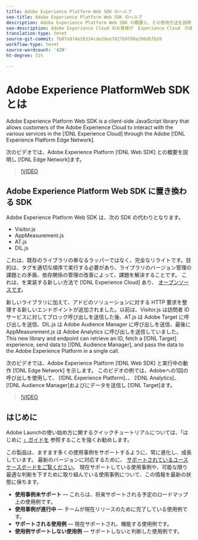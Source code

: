 ```yaml
---
title: Adobe Experience Platform Web SDK のヘルプ
seo-title: Adobe Experience Platform Web SDK のヘルプ
description: Adobe Experience Platform Web SDK の概要と、その使用方法を説明します。
seo-description: Adobe Experience Cloud のお客様が　Experience Cloud　の様々なサービスを利用できるようにします 
translation-type: tm+mt
source-git-commit: 7b07a974e29334cde2dee7027b9780a296db7b20
workflow-type: tm+mt
source-wordcount: '429'
ht-degree: 31%

---
```



# Adobe Experience PlatformWeb SDKとは

Adobe Experience Platform Web SDK is a client-side JavaScript library that allows customers of the Adobe Experience Cloud to interact with the various services in the [!DNL Experience Cloud] through the Adobe [!DNL Experience Platform Edge Network].

次のビデオでは、Adobe Experience Platform [!DNL Web SDK] との概要を説明し [!DNL Edge Network]ます。

>[!VIDEO](https://video.tv.adobe.com/v/34141?quality=12&learn=on)

## Adobe Experience Platform Web SDK に置き換わる SDK

Adobe Experience Platform Web SDK は、次の SDK の代わりとなります。

* Visitor.js
* AppMeasurement.js
* AT.js
* DIL.js

これは、既存のライブラリの単なるラッパーではなく、完全なリライトです。目的は、タグを適切な順序で実行する必要があり、ライブラリのバージョン管理の課題との矛盾、依存関係の管理の改善によって、課題を解決することです。 これは、を実装する新しい方法で [!DNL Experience Cloud] あり、 [オープンソースです](https://github.com/adobe/alloy)。

新しいライブラリに加えて、アドビのソリューションに対する HTTP 要求を整理する新しいエンドポイントが追加されました。以前は、Visitor.js は訪問者 ID サービスに対してブロック呼び出しを送信した後、AT.js は Adobe Target に呼び出しを送信、DIL.js は Adobe Audience Manager に呼び出しを送信、最後に AppMeasurement.js は Adobe Analytics に呼び出しを送信していました。This new library and endpoint can retrieve an ID, fetch a [!DNL Target] experience, send data to [!DNL Audience Manager], and pass the data to the Adobe Experience Platform in a single call.

次のビデオでは、Adobe Experience Platform [!DNL Web SDK] と実行中の動作 [!DNL Edge Network] を示します。 このビデオの例では、Adobeへの1回の呼び出しを使用して、 [!DNL Experience Platform]、、 [!DNL Analytics]、 [!DNL Audience Manager]およびにデータを送信し [!DNL Target]ます。

>[!VIDEO](https://video.tv.adobe.com/v/34148?quality=12&learn=on)


## はじめに

Adobe Launchの使い始め方に関するクイックチュートリアルについては、「はじめに [」ガイドを](getting-started/quick-start-with-launch.md) 参照することを強くお勧めします。

この製品は、ますます多くの使用事例をサポートするように、常に進化し、成長しています。 最新のバージョンに対応するために、 [サポートされているユースケースボードをご覧ください](https://github.com/adobe/alloy/projects/5)。 現在サポートしている使用事例や、可能な限り最適な判断を下すために取り組んでいる使用事例について、この情報を最新の状態に保ちます。

* __使用事例未サポート__ — これらは、将来サポートされる予定のロードマップ上の使用例です。
* __使用事例が進行中__ — チームが現在リリースのために完了している使用例です。
* __サポートされる使用例__ — 現在サポートされ、機能する使用例です。
* __使用例サポートしない使用例__ — サポートしないと判断した使用例です。
